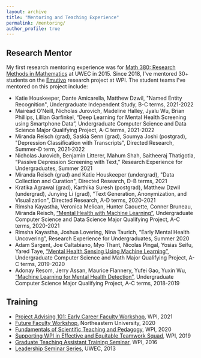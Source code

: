 ```yaml
---
layout: archive
title: "Mentoring and Teaching Experience"
permalink: /mentoring/
author_profile: true
---
```


## Research Mentor
My first research mentoring experience was for [Math 380: Research Methods in Mathematics](https://minds.wisconsin.edu/bitstream/handle/1793/75501/Brushaber2Spr16.pdf?sequence=1&isAllowed=y) at UWEC in 2015. Since 2018, I've mentored 30+ students on the [Emutivo](https://emutivo.wpi.edu/) research project at WPI. The student teams I've mentored on this project include:
* Katie Houskeeper, Dante Amicarella, Matthew Dzwil, "Named Entity Recognition", Undergraduate Independent Study, B-C terms, 2021-2022
* Mairéad O’Neill, Nicholas Jurovich, Madeline Halley, Jyalu Wu, Brian Phillips, Lillian Garfinkel, “Deep Learning for Mental Health Screening using Smartphone Data”, Undergraduate Computer Science and Data Science Major Qualifying Project, A-C terms, 2021-2022
* Miranda Reisch (grad), Saskia Senn (grad), Soumya Joshi (postgrad), "Depression Classification with Transcripts", Directed Research, Summer-D term, 2021-2022
* Nicholas Jurovich, Benjamin Litterer, Mahum Shah, Saitheeraj Thatigotla, “Passive Depression Screening with Text,” Research Experience for Undergraduates, Summer 2021
* Miranda Reisch (grad) and Katie Houskeeper (undergrad), "Data Collection and Curation", Directed Research, D-B terms, 2021
* Kratika Agrawal (grad), Karthika Suresh (postgrad), Matthew Dzwil (undergrad), Junying Li (grad), "Text Generation, Anonymization, and Visualization", Directed Research, A-D terms, 2020-2021
* Rimsha Kayastha, Veronica Melican, Hunter Caouette, Conner Bruneau, Miranda Reisch, [“Mental Health with Machine Learning”](https://digital.wpi.edu/concern/student_works/t722hc70b?locale=en), Undergraduate Computer Science and Data Science Major Qualifying Project, A-C terms, 2020-2021
* Rimsha Kayastha, Joshua Lovering, Nina Taurich, “Early Mental Health Uncovering”, Research Experience for Undergraduates, Summer 2020
* Adam Sargent, Joe Caltabiano, Myo Thant, Nicolas Pingal, Yosias Seifu, Yared Taye, [“Mental Health Sensing Using Machine Learning”](https://digital.wpi.edu/concern/student_works/x059c994q?locale=en), Undergraduate Computer Science and Math Major Qualifying Project, A-C terms, 2019-2020
* Adonay Resom, Jerry Assan, Maurice Flannery, Yufei Gao, Yuxin Wu, [“Machine Learning for Mental Health Detection”](https://digital.wpi.edu/concern/student_works/9306t094r?locale=en), Undergraduate Computer Science Major Qualifying Project, A-C terms, 2018-2019

## Training
* [Project Advising 101: Early Career Faculty Workshop](https://www.wpi.edu/news/announcements/project-advising-101-early-career-faculty-workshop), WPI, 2021
* [Future Faculty Workshop](https://faculty.northeastern.edu/advance/faculty-recruitment/future-faculty-workshop/), Northeastern University, 2020
* [Fundamentals of Scientific Teaching and Pedagogy](https://canvas.wpi.edu/courses/8536/assignments/syllabus), WPI, 2020
* [Supporting WPI in Effective and Equitable Teamwork Squad](https://www.wpi.edu/academics/global-school/departments-programs-offices/sweet-center), WPI, 2019
* [Graduate Teaching Assistant Training Seminar](https://www.wpi.edu/academics/faculty/morgan-teaching-learning-center/graduate-resources), WPI, 2016
* [Leadership Seminar Series](https://www.uwec.edu/activities-involvement-leadership/leadership/leadership-seminar-series/), UWEC, 2013

